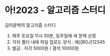 # 아!2023 - 알고리즘 스터디
김이윤박의 알고리즘 스터디

1.  매주 토요일 11시 30분, 일주일에 세 문제 선정
2.  각자 폴더 내에 파일 업로드
    양식 : 예)[BOJ]12345
3.  벌금 :  지각 5000원 / 결석 10000원
         
            

